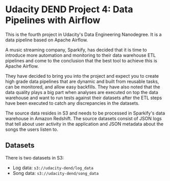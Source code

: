 # Udacity DEND Project 4: Data Pipelines with Airflow
This is the fourth project in Udacity's Data Engineering Nanodegree. It is a data pipeline based on Apache Airflow. 

A music streaming company, Sparkify, has decided that it is time to introduce more automation and monitoring to their data warehouse ETL pipelines and come to the conclusion that the best tool to achieve this is Apache Airflow.

They have decided to bring you into the project and expect you to create high grade data pipelines that are dynamic and built from reusable tasks, can be monitored, and allow easy backfills. They have also noted that the data quality plays a big part when analyses are executed on top the data warehouse and want to run tests against their datasets after the ETL steps have been executed to catch any discrepancies in the datasets.

The source data resides in S3 and needs to be processed in Sparkify's data warehouse in Amazon Redshift. The source datasets consist of JSON logs that tell about user activity in the application and JSON metadata about the songs the users listen to.

## Datasets

There is two datasets in S3:
* Log data: ```s3://udacity-dend/log_data```
* Song data: ```s3://udacity-dend/song_data```

